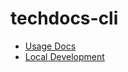 # techdocs-cli

- [Usage Docs](https://github.com/backstage/techdocs-cli/docs/README.md)
- [Local Development](https://github.com/backstage/techdocs-cli/README.md)
